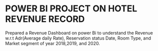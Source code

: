 # POWER BI PROJECT ON HOTEL REVENUE RECORD

Prepared a Revenue Dashboard on power Bi to understand the Revenue w.r.t  Adr(Average daily Rate), Reservation status Date, Room Type, and Market segment of year 2018,2019, and 2020.
